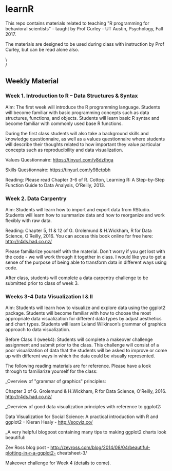 # learnR

This repo contains materials related to teaching "R programming for behavioral scientists" - taught by Prof Curley - UT Austin, Psychology, Fall 2017.

The materials are  designed to be used during class with instruction by Prof Curley, but can be read alone also.

  
    
\    
/    




## Weekly Material


### Week 1.  Introduction to R – Data Structures & Syntax

Aim: The first week will introduce the R programming language. Students will become familiar with basic programming concepts such as data structures, functions, and objects. Students will learn basic R syntax and become familiar with commonly used base R functions.

During the first class students will also take a background skills and knowledge questionnaire, as well as a values questionnaire where students will describe their thoughts related to how important they value particular concepts such as reproducibility and data visualization.


Values Questionnaire: https://tinyurl.com/y8dzthga

Skills Questionnaire: https://tinyurl.com/y98ctpbh

 

Reading: Please read Chapter 3-6 of R. Cotton, Learning R: A Step-by-Step Function Guide to Data Analysis, O’Reilly, 2013. 
 

 

### Week 2. Data Carpentry

Aim: Students will learn how to import and export data from RStudio. Students will learn how to summarize data and how to reorganize and work flexibly with raw data.

Reading: Chapter 5, 11 & 12 of G. Grolemund & H.Wickham, R for Data Science, O’Reilly, 2016. You can access this book online for free here:   http://r4ds.had.co.nz/

Please familiarize yourself  with the material. Don't worry if you get lost with the code - we will work through it together in class.  I would like you to get a sense of the purpose of being able to transform data in different ways using code.

After class, students will complete a data carpentry challenge to be submitted prior to class of week 3.

 

 

 

### Weeks 3-4   Data Visualization I & II

Aim: Students will learn how to visualize and explore data using the ggplot2 package. Students will become familiar with how to choose the most appropriate data visualization for different data types by adjust aesthetics and chart types. Students will learn Leland Wilkinson’s grammar of graphics approach to data visualization.

Before Class II (week4): Students will complete a makeover challenge assignment and submit prior to the class. This challenge will consist of a poor visualization of data that the students will be asked to improve or come up with different ways in which the data could be visually represented.

 

The following reading materials are for reference.  Please have a look through to familiarize yourself for the class:

 

_Overview of "grammar of graphics" principles:

Chapter 3 of G. Grolemund & H.Wickham, R for Data Science, O’Reilly, 2016.  http://r4ds.had.co.nz/

 

_Overview of good data visualization principles with reference to ggplot2:

Data Visualization for Social Science: A practical introduction with R and ggplot2 - Kieran Healy   -  http://socviz.co/

 

_A very helpful blogpost containing many tips to making ggplot2 charts look beautiful:

Zev Ross blog post - http://zevross.com/blog/2014/08/04/beautiful-plotting-in-r-a-ggplot2-  cheatsheet-3/

 

Makeover challenge for Week 4 (details to come).


